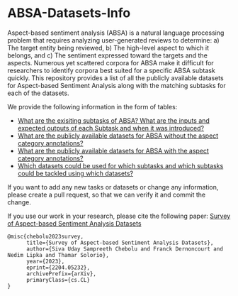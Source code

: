 # ABSA-Datasets-Info
Aspect-based sentiment analysis (ABSA) is a natural language processing problem that requires analyzing user-generated reviews to determine: a) The target entity being reviewed, b) The high-level aspect to which it belongs, and c) The sentiment expressed toward the targets and the aspects. 
Numerous yet scattered corpora for ABSA make it difficult for researchers to identify corpora best suited for a specific ABSA subtask quickly. This repository provides a list of all the publicly available datasets for Aspect-based Sentiment Analysis along with the matching subtasks for each of the datasets. 

We provide the following information in the form of tables:
- [What are the exisiting subtasks of ABSA? What are the inputs and expected outputs of each Subtask and when it was introduced?](Tables/Subtasks-Info.md)
- [What are the publicly available datasets for ABSA without the aspect category annotations?](Tables/Datasets-without-Aspect-Categories.md)
- [What are the publicly available datasets for ABSA with the aspect category annotations?](Tables/Datasets-with-Aspect-Categories.md)
- [Which datasets could be used for which subtasks and which subtasks could be tackled using which datasets?](Tables/Datasets-Subtasks.md)

If you want to add any new tasks or datasets or change any information, please create a pull request, so that we can verify it and commit the change.

If you use our work in your research, please cite the following paper: 
[Survey of Aspect-based Sentiment Analysis Datasets](https://arxiv.org/abs/2204.05232)
```
@misc{chebolu2023survey,
      title={Survey of Aspect-based Sentiment Analysis Datasets}, 
      author={Siva Uday Sampreeth Chebolu and Franck Dernoncourt and Nedim Lipka and Thamar Solorio},
      year={2023},
      eprint={2204.05232},
      archivePrefix={arXiv},
      primaryClass={cs.CL}
}
```
